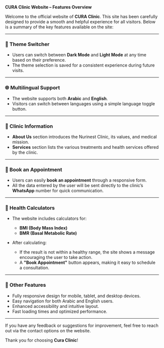 

**CURA Clinic Website – Features Overview**

  Welcome to the official website of **CURA Clinic**. This site has been carefully designed to provide a smooth and helpful experience for all visitors. Below is a summary of the key features available on the site:



---

### 🌙 Theme Switcher

* Users can switch between **Dark Mode** and **Light Mode** at any time based on their preference.
* The theme selection is saved for a consistent experience during future visits.

---

### 🌐 Multilingual Support

* The website supports both **Arabic** and **English**.
* Visitors can switch between languages using a simple language toggle button.

---

### 🏥 Clinic Information

* **About Us** section introduces the Nurinest Clinic, its values, and medical mission.
* **Services** section lists the various treatments and health services offered by the clinic.

---

### 📅 Book an Appointment

* Users can easily **book an appointment** through a responsive form.
* All the data entered by the user will be sent directly to the clinic’s **WhatsApp** number for quick communication.

---

### 🧮 Health Calculators

* The website includes calculators for:

  * **BMI (Body Mass Index)**
  * **BMR (Basal Metabolic Rate)**
* After calculating:

  * If the result is not within a healthy range, the site shows a message encouraging the user to take action.
  * A **"Book Appointment"** button appears, making it easy to schedule a consultation.

---

### 🔧 Other Features

* Fully responsive design for mobile, tablet, and desktop devices.
* Easy navigation for both Arabic and English users.
* Enhanced accessibility and intuitive layout.
* Fast loading times and optimized performance.

---

If you have any feedback or suggestions for improvement, feel free to reach out via the contact options on the website.

Thank you for choosing **Cura Clinic**!


